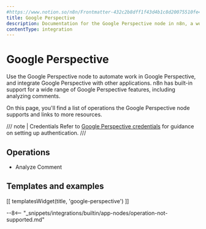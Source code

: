 ```yaml
---
#https://www.notion.so/n8n/Frontmatter-432c2b8dff1f43d4b1c8d20075510fe4
title: Google Perspective
description: Documentation for the Google Perspective node in n8n, a workflow automation platform. Includes details of operations and configuration, and links to examples and credentials information.
contentType: integration
---
```


# Google Perspective

Use the Google Perspective node to automate work in Google Perspective, and integrate Google Perspective with other applications. n8n has built-in support for a wide range of Google Perspective features, including analyzing comments.

On this page, you'll find a list of operations the Google Perspective node supports and links to more resources.

/// note | Credentials
Refer to [Google Perspective credentials](/integrations/builtin/credentials/google/) for guidance on setting up authentication. 
///

## Operations

* Analyze Comment

## Templates and examples

<!-- see https://www.notion.so/n8n/Pull-in-templates-for-the-integrations-pages-37c716837b804d30a33b47475f6e3780 -->
[[ templatesWidget(title, 'google-perspective') ]]

--8<-- "_snippets/integrations/builtin/app-nodes/operation-not-supported.md"
